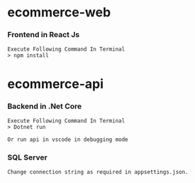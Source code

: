 # ecommerce-web
### Frontend in React Js
    Execute Following Command In Terminal
    > npm install

# ecommerce-api
### Backend in .Net Core 
    Execute Following Command In Terminal
    > Dotnet run

    Or run api in vscode in debugging mode

### SQL Server
    Change connection string as required in appsettings.json.